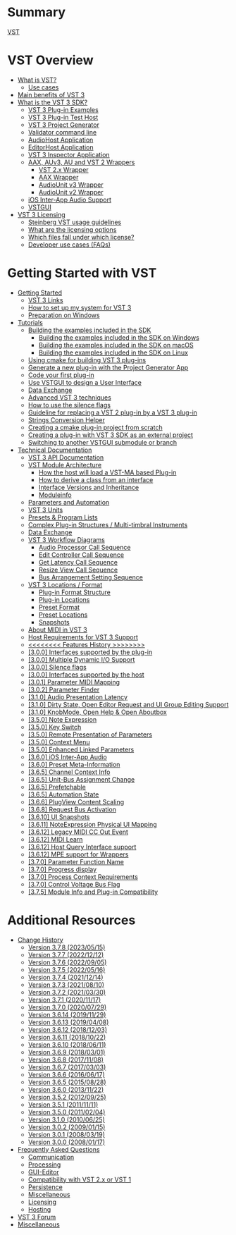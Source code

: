 # Summary

[VST](pages/README.md)

# VST Overview

- [What is VST?](pages/What+is+VST/Index.md)
  - [Use cases](pages/What+is+VST/Use+cases.md)
- [Main benefits of VST 3](pages/Main+benefits+of+VST+3/Index.md)
- [What is the VST 3 SDK?](pages/What+is+the+VST+3+SDK/Index.md)
  - [VST 3 Plug-in Examples](pages/What+is+the+VST+3+SDK/Plug-in+Examples.md)
  - [VST 3 Plug-in Test Host](pages/What+is+the+VST+3+SDK/Plug-in+Test+Host.md)
  - [VST 3 Project Generator](pages/What+is+the+VST+3+SDK/Project+Generator.md)
  - [Validator command line](pages/What+is+the+VST+3+SDK/Validator.md)
  - [AudioHost Application](pages/What+is+the+VST+3+SDK/AudioHost.md)
  - [EditorHost Application](pages/What+is+the+VST+3+SDK/EditorHost.md)
  - [VST 3 Inspector Application](pages/What+is+the+VST+3+SDK/VST3Inspector.md)
  - [AAX, AUv3, AU and VST 2 Wrappers](pages/What+is+the+VST+3+SDK/Wrappers/Index.md)
    - [VST 2.x Wrapper](pages/What+is+the+VST+3+SDK/Wrappers/VST+2+Wrapper.md)
    - [AAX Wrapper](pages/What+is+the+VST+3+SDK/Wrappers/AAX+Wrapper.md)
    - [AudioUnit v3 Wrapper](pages/What+is+the+VST+3+SDK/Wrappers/AUv3+Wrapper.md)
    - [AudioUnit v2 Wrapper](pages/What+is+the+VST+3+SDK/Wrappers/AUv2+Wrapper.md)
  - [iOS Inter-App Audio Support](pages/What+is+the+VST+3+SDK/iOS+Inter-App+Audio+support.md)
  - [VSTGUI](pages/What+is+the+VST+3+SDK/VSTGUI.md)
- [VST 3 Licensing](pages/VST+3+Licensing/Index.md)
  - [Steinberg VST usage guidelines](pages/VST+3+Licensing/Usage+guidelines.md)
  - [What are the licensing options](pages/VST+3+Licensing/What+are+the+licensing+options.md)
  - [Which files fall under which license?](pages/VST+3+Licensing/Which+files+fall+under+which+license.md)
  - [Developer use cases (FAQs)](pages/VST+3+Licensing/Developer+use+cases.md)

# Getting Started with VST

- [Getting Started](pages/Getting+Started/Index.md)
  - [VST 3 Links](pages/Getting+Started/Links.md)
  - [How to set up my system for VST 3](pages/Getting+Started/How+to+setup+my+system.md)
  - [Preparation on Windows](pages/Getting+Started/Preparation+on+Windows.md)
- [Tutorials](pages/Tutorials/Index.md)
  - [Building the examples included in the SDK](pages/Tutorials/Building+the+examples/Index.md)
    - [Building the examples included in the SDK on Windows](pages/Tutorials/Building+the+examples/Building+the+examples+included+in+the+SDK+Windows.md)
    - [Building the examples included in the SDK on macOS](pages/Tutorials/Building+the+examples/Building+the+examples+included+in+the+SDK+macOS.md)
    - [Building the examples included in the SDK on Linux](pages/Tutorials/Building+the+examples/Building+the+examples+included+in+the+SDK+Linux.md)
  - [Using cmake for building VST 3 plug-ins](pages/Tutorials/Using+cmake+for+building+plug-ins.md)
  - [Generate a new plug-in with the Project Generator App](pages/Tutorials/Generate+new+plug-in+with+Project+Generator.md)
  - [Code your first plug-in](pages/Tutorials/Code+your+first+plug-in.md)
  - [Use VSTGUI to design a User Interface](pages/Tutorials/Use+VSTGUI+to+design+a+UI.md)
  - [Data Exchange](pages/Tutorials/Data+Exchange.md)
  - [Advanced VST 3 techniques](pages/Tutorials/Advanced+VST+3+techniques.md)
  - [How to use the silence flags](pages/Tutorials/How+to+use+the+silence+flags.md)
  - [Guideline for replacing a VST 2 plug-in by a VST 3 plug-in](pages/Tutorials/Guideline+for+VST3+replacing+VST2.md)
  - [Strings Conversion Helper](pages/Tutorials/Strings+Conversion+Helper.md)
  - [Creating a cmake plug-in project from scratch](pages/Tutorials/Creating+a+plug-in+from+scratch.md)
  - [Creating a plug-in with VST 3 SDK as an external project](pages/Tutorials/Creating+a+plug-in+with+VST+3+SDK+as+an+external+project.md)
  - [Switching to another VSTGUI submodule or branch](pages/Tutorials/Switching+to+another-VSTGUI+submodule+or+branch.md)
- [Technical Documentation](pages/Technical+Documentation/Index.md)
  - [VST 3 API Documentation](pages/Technical+Documentation/API+Documentation/Index.md)
  - [VST Module Architecture](pages/Technical+Documentation/VST+Module+Architecture/Index.md)
    - [How the host will load a VST-MA based Plug-in](pages/Technical+Documentation/VST+Module+Architecture/Loading.md)
    - [How to derive a class from an interface](pages/Technical+Documentation/VST+Module+Architecture/Derive+From+Interface.md)
    - [Interface Versions and Inheritance](pages/Technical+Documentation/VST+Module+Architecture/Interface+Versions+and+Inheritance.md)
    - [Moduleinfo](pages/Technical+Documentation/VST+Module+Architecture/ModuleInfo-JSON.md)
  - [Parameters and Automation](pages/Technical+Documentation/Parameters+Automation/Index.md)
  - [VST 3 Units](pages/Technical+Documentation/VST+3+Units/Index.md)
  - [Presets & Program Lists](pages/Technical+Documentation/Presets+Program+Lists/Index.md)
  - [Complex Plug-in Structures / Multi-timbral Instruments](pages/Technical+Documentation/Complex+Structures/Index.md)
  - [Data Exchange](pages/Technical+Documentation/Data+Exchange/Index.md)
  - [VST 3 Workflow Diagrams](pages/Technical+Documentation/Workflow+Diagrams/Index.md)
    - [Audio Processor Call Sequence](pages/Technical+Documentation/Workflow+Diagrams/Audio+Processor+Call+Sequence.md)
    - [Edit Controller Call Sequence](pages/Technical+Documentation/Workflow+Diagrams/Edit+Controller+Call+Sequence.md)
    - [Get Latency Call Sequence](pages/Technical+Documentation/Workflow+Diagrams/Get+Latency+Call+Sequence.md)
    - [Resize View Call Sequence](pages/Technical+Documentation/Workflow+Diagrams/Resize+View+Call+Sequence.md)
    - [Bus Arrangement Setting Sequence](pages/Technical+Documentation/Workflow+Diagrams/Bus+Arrangement+Setting+Sequence.md)
  - [VST 3 Locations / Format](pages/Technical+Documentation/Locations+Format/Index.md)
    - [Plug-in Format Structure](pages/Technical+Documentation/Locations+Format/Plugin+Format.md)
    - [Plug-in Locations](pages/Technical+Documentation/Locations+Format/Plugin+Locations.md)
    - [Preset Format](pages/Technical+Documentation/Locations+Format/Preset+Format.md)
    - [Preset Locations](pages/Technical+Documentation/Locations+Format/Preset+Locations.md)
    - [Snapshots](pages/Technical+Documentation/Locations+Format/Snapshots.md)
  - [About MIDI in VST 3](pages/Technical+Documentation/About+MIDI/Index.md)
  - [Host Requirements for VST 3 Support](pages/Technical+Documentation/Host+Requirements/Index.md)
  - [<<<<<<<< Features History >>>>>>>>](pages/Technical+Documentation/Change+History/Index.md)
  - [\[3.0.0\] Interfaces supported by the plug-in](pages/Technical+Documentation/Change+History/3.0.0/Plug+in+Interfaces.md)
  - [\[3.0.0\] Multiple Dynamic I/O Support](pages/Technical+Documentation/Change+History/3.0.0/Multiple+Dynamic+IO.md)
  - [\[3.0.0\] Silence flags](pages/Technical+Documentation/Change+History/3.0.0/Silence+flags.md)
  - [\[3.0.0\] Interfaces supported by the host](pages/Technical+Documentation/Change+History/3.0.0/Host+Interfaces.md)
  - [\[3.0.1\] Parameter MIDI Mapping](pages/Technical+Documentation/Change+History/3.0.1/IMidiMapping.md)
  - [\[3.0.2\] Parameter Finder](pages/Technical+Documentation/Change+History/3.0.2/IParameterFinder.md)
  - [\[3.1.0\] Audio Presentation Latency](pages/Technical+Documentation/Change+History/3.1.0/IAudioPresentationLatency.md)
  - [\[3.1.0\] Dirty State, Open Editor Request and UI Group Editing Support](pages/Technical+Documentation/Change+History/3.1.0/IComponentHandler2.md)
  - [\[3.1.0\] KnobMode, Open Help & Open Aboutbox](pages/Technical+Documentation/Change+History/3.1.0/IEditController2.md)
  - [\[3.5.0\] Note Expression](pages/Technical+Documentation/Change+History/3.5.0/INoteExpressionController.md)
  - [\[3.5.0\] Key Switch](pages/Technical+Documentation/Change+History/3.5.0/IKeyswitchController.md)
  - [\[3.5.0\] Remote Presentation of Parameters](pages/Technical+Documentation/Change+History/3.5.0/IXmlRepresentationController.md)
  - [\[3.5.0\] Context Menu](pages/Technical+Documentation/Change+History/3.5.0/IComponentHandler3.md)
  - [\[3.5.0\] Enhanced Linked Parameters](pages/Technical+Documentation/Change+History/3.5.0/IEditControllerHostEditing.md)
  - [\[3.6.0\] iOS Inter-App Audio](pages/Technical+Documentation/Change+History/3.6.0/IAA.md)
  - [\[3.6.0\] Preset Meta-Information](pages/Technical+Documentation/Change+History/3.6.0/IStreamAttributes.md)
  - [\[3.6.5\] Channel Context Info](pages/Technical+Documentation/Change+History/3.6.5/IInfoListener.md)
  - [\[3.6.5\] Unit-Bus Assignment Change](pages/Technical+Documentation/Change+History/3.6.5/IUnitHandler2.md)
  - [\[3.6.5\] Prefetchable](pages/Technical+Documentation/Change+History/3.6.5/IPrefetchableSupport.md)
  - [\[3.6.5\] Automation State](pages/Technical+Documentation/Change+History/3.6.5/IAutomationState.md)
  - [\[3.6.6\] PlugView Content Scaling](pages/Technical+Documentation/Change+History/3.6.6/IPlugViewContentScaleSupport.md)
  - [\[3.6.8\] Request Bus Activation](pages/Technical+Documentation/Change+History/3.6.8/IComponentHandlerBusActivation.md)
  - [\[3.6.10\] UI Snapshots](pages/Technical+Documentation/Change+History/3.6.10/UI+Snapshots.md)
  - [\[3.6.11\] NoteExpression Physical UI Mapping](pages/Technical+Documentation/Change+History/3.6.11/INoteExpressionPhysicalUIMapping.md)
  - [\[3.6.12\] Legacy MIDI CC Out Event](pages/Technical+Documentation/Change+History/3.6.12/LegacyMIDICCOutEvent.md)
  - [\[3.6.12\] MIDI Learn](pages/Technical+Documentation/Change+History/3.6.12/IMidiLearn.md)
  - [\[3.6.12\] Host Query Interface support](pages/Technical+Documentation/Change+History/3.6.12/IPlugInterfaceSupport.md)
  - [\[3.6.12\] MPE support for Wrappers](pages/Technical+Documentation/Change+History/3.6.12/IVst3WrapperMPESupport.md)
  - [\[3.7.0\] Parameter Function Name](pages/Technical+Documentation/Change+History/3.7.0/IParameterFunctionName.md)
  - [\[3.7.0\] Progress display](pages/Technical+Documentation/Change+History/3.7.0/IProgress.md)
  - [\[3.7.0\] Process Context Requirements](pages/Technical+Documentation/Change+History/3.7.0/IProcessContextRequirements.md)
  - [\[3.7.0\] Control Voltage Bus Flag](pages/Technical+Documentation/Change+History/3.7.0/Control+Voltage.md)
  - [\[3.7.5\] Module Info and Plug-in Compatibility](pages/Technical+Documentation/Change+History/3.7.5/ModuleInfo.md)

# Additional Resources

- [Change History](pages/Versions/Index.md)
  - [Version 3.7.8 (2023/05/15)](pages/Versions/Version+3.7.8.md)
  - [Version 3.7.7 (2022/12/12)](pages/Versions/Version+3.7.7.md)
  - [Version 3.7.6 (2022/09/05)](pages/Versions/Version+3.7.6.md)
  - [Version 3.7.5 (2022/05/16)](pages/Versions/Version+3.7.5.md)
  - [Version 3.7.4 (2021/12/14)](pages/Versions/Version+3.7.4.md)
  - [Version 3.7.3 (2021/08/10)](pages/Versions/Version+3.7.3.md)
  - [Version 3.7.2 (2021/03/30)](pages/Versions/Version+3.7.2.md)
  - [Version 3.7.1 (2020/11/17)](pages/Versions/Version+3.7.1.md)
  - [Version 3.7.0 (2020/07/29)](pages/Versions/Version+3.7.0.md)
  - [Version 3.6.14 (2019/11/29)](pages/Versions/Version+3.6.14.md)
  - [Version 3.6.13 (2019/04/08)](pages/Versions/Version+3.6.13.md)
  - [Version 3.6.12 (2018/12/03)](pages/Versions/Version+3.6.12.md)
  - [Version 3.6.11 (2018/10/22)](pages/Versions/Version+3.6.11.md)
  - [Version 3.6.10 (2018/06/11)](pages/Versions/Version+3.6.10.md)
  - [Version 3.6.9 (2018/03/01)](pages/Versions/Version+3.6.9.md)
  - [Version 3.6.8 (2017/11/08)](pages/Versions/Version+3.6.8.md)
  - [Version 3.6.7 (2017/03/03)](pages/Versions/Version+3.6.7.md)
  - [Version 3.6.6 (2016/06/17)](pages/Versions/Version+3.6.6.md)
  - [Version 3.6.5 (2015/08/28)](pages/Versions/Version+3.6.5.md)
  - [Version 3.6.0 (2013/11/22)](pages/Versions/Version+3.6.0.md)
  - [Version 3.5.2 (2012/09/25)](pages/Versions/Version+3.5.2.md)
  - [Version 3.5.1 (2011/11/11)](pages/Versions/Version+3.5.1.md)
  - [Version 3.5.0 (2011/02/04)](pages/Versions/Version+3.5.0.md)
  - [Version 3.1.0 (2010/06/25)](pages/Versions/Version+3.1.0.md)
  - [Version 3.0.2 (2009/01/15)](pages/Versions/Version+3.0.2.md)
  - [Version 3.0.1 (2008/03/19)](pages/Versions/Version+3.0.1.md)
  - [Version 3.0.0 (2008/01/17)](pages/Versions/Version+3.0.0.md)
- [Frequently Asked Questions](pages/FAQ/Index.md)
  - [Communication](pages/FAQ/Communication.md)
  - [Processing](pages/FAQ/Processing.md)
  - [GUI-Editor](pages/FAQ/GUI+Editor.md)
  - [Compatibility with VST 2.x or VST 1](pages/FAQ/Compatibility+with+VST+2.x+or+VST+1.md)
  - [Persistence](pages/FAQ/Persistence.md)
  - [Miscellaneous](pages/FAQ/Miscellaneous.md)
  - [Licensing](pages/FAQ/Licensing.md)
  - [Hosting](pages/FAQ/Hosting.md)
- [VST 3 Forum](pages/Forum/Index.md)
- [Miscellaneous](pages/Miscellaneous/Index.md)
